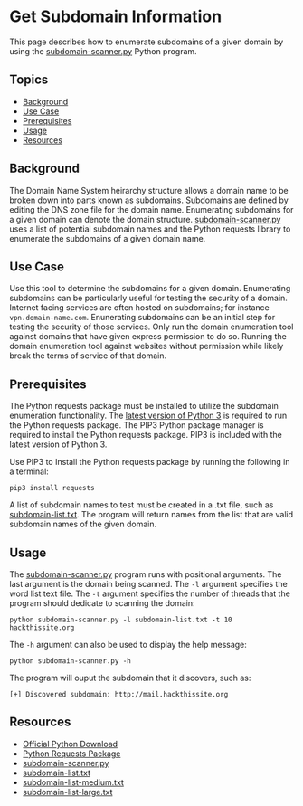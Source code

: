 # Get Subdomain Information

This page describes how to enumerate subdomains of a given domain by using the [subdomain-scanner.py](/programs/subdomain-scanner/subdomain-scanner.py) Python program.

## Topics

- [Background](#background)
- [Use Case](#use-case)
- [Prerequisites](#prerequisites)
- [Usage](#usage)
- [Resources](#resources)

## Background

The Domain Name System heirarchy structure allows a domain name to be broken down into parts known as subdomains. Subdomains are defined by editing the DNS zone file for the domain name. Enumerating subdomains for a given domain can denote the domain structure. [subdomain-scanner.py](/programs/subdomain-scanner/subdomain-scanner.py) uses a list of potential subdomain names and the Python requests library to enumerate the subdomains of a given domain name.

## Use Case

Use this tool to determine the subdomains for a given domain. Enumerating subdomains can be particularly useful for testing the security of a domain. Internet facing services are often hosted on subdomains; for instance `vpn.domain-name.com`. Enunerating subdomains can be an initial step for testing the security of those services. Only run the domain enumeration tool against domains that have given express permission to do so. Running the domain enumeration tool against websites without permission while likely break the terms of service of that domain.

## Prerequisites

The Python requests package must be installed to utilize the subdomain enumeration functionality. The [latest version of Python 3](https://www.python.org/downloads/) is required to run the Python requests package. The PIP3 Python package manager is required to install the Python requests package. PIP3 is included with the latest version of Python 3.

Use PIP3 to Install the Python requests package by running the following in a terminal:

```
pip3 install requests
```

A list of subdomain names to test must be created in a .txt file, such as [subdomain-list.txt](/programs/subdomain-scanner/subdomain-list.txt). The program will return names from the list that are valid subdomain names of the given domain.

## Usage

The [subdomain-scanner.py](/programs/subdomain-scanner/subdomain-scanner.py) program runs with positional arguments. The last argument is the domain being scanned. The `-l` argument specifies the word list text file. The `-t` argument specifies the number of threads that the program should dedicate to scanning the domain:

```
python subdomain-scanner.py -l subdomain-list.txt -t 10 hackthissite.org
```

The `-h` argument can also be used to display the help message:

```
python subdomain-scanner.py -h
```

The program will ouput the subdomain that it discovers, such as:

```
[+] Discovered subdomain: http://mail.hackthissite.org
```

## Resources
- [Official Python Download](https://www.python.org/downloads/)
- [Python Requests Package](https://pypi.org/project/requests/)
- [subdomain-scanner.py](/programs/subdomain-scanner/subdomain-scanner.py)
- [subdomain-list.txt](/programs/subdomain-scanner/subdomain-list.txtsubdomain-list.txt)
- [subdomain-list-medium.txt](/programs/subdomain-scanner/subdomain-list-medium.txt)
- [subdomain-list-large.txt](/programs/subdomain-scanner/subdomain-list-large.txt)
